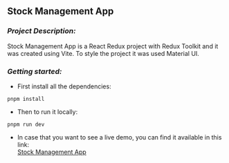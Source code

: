 ## **Stock Management App**

### *Project Description:*
Stock Management App is a React Redux project with Redux Toolkit and it was created using Vite. To style the project it was used Material UI.

### *Getting started:* 
  - First install all the dependencies:
  ```
  pnpm install
  ```
  - Then to run it locally:
  ```
  pnpm run dev
  ```
  - In case that you want to see a live demo, you can find it available in this link:  
    [Stock Management App](https://stock-management-app-eight.vercel.app)

